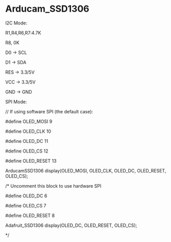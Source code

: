 # Arducam_SSD1306

I2C Mode:

R1,R4,R6,R7:4.7K

R8, 0K


D0 -> SCL

D1 -> SDA

RES -> 3.3/5V

VCC -> 3.3/5V

GND -> GND

SPI Mode:

// If using software SPI (the default case):

#define OLED_MOSI   9

#define OLED_CLK   10

#define OLED_DC    11

#define OLED_CS    12

#define OLED_RESET 13

ArducamSSD1306 display(OLED_MOSI, OLED_CLK, OLED_DC, OLED_RESET, OLED_CS);

/* Uncomment this block to use hardware SPI

#define OLED_DC     6

#define OLED_CS     7

#define OLED_RESET  8

Adafruit_SSD1306 display(OLED_DC, OLED_RESET, OLED_CS);

*/

